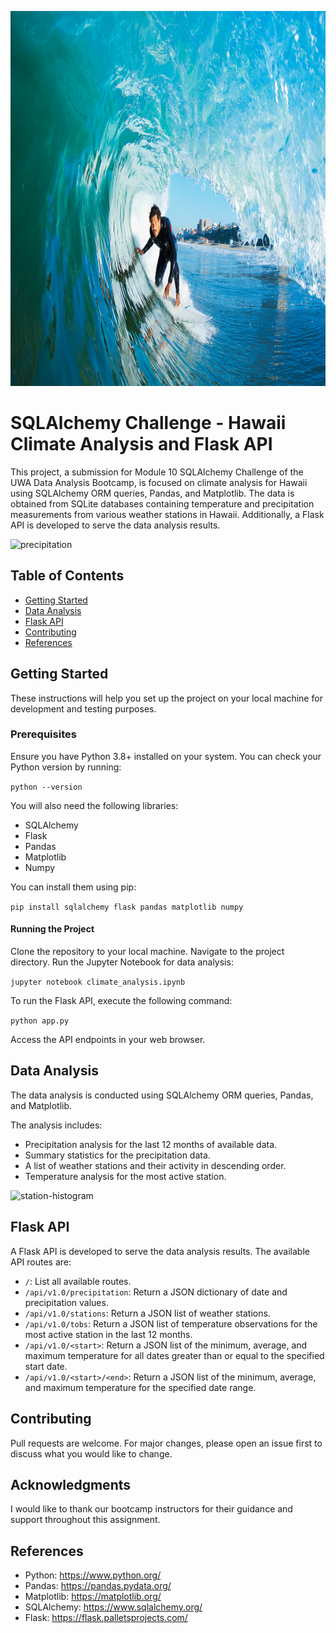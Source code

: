 <p align="center">
<img src="/Images/surfs-up.jpg" alt="" title="" width=750 height=600>
</p>

# SQLAlchemy Challenge - Hawaii Climate Analysis and Flask API

This project, a submission for Module 10 SQLAlchemy Challenge of the UWA Data Analysis Bootcamp, is focused on climate analysis for Hawaii using SQLAlchemy ORM queries, Pandas, and Matplotlib. The data is obtained from SQLite databases containing temperature and precipitation measurements from various weather stations in Hawaii. Additionally, a Flask API is developed to serve the data analysis results.

![precipitation](images/precipitation.png)

## Table of Contents
- [Getting Started](#getting-started)
- [Data Analysis](#data-analysis)
- [Flask API](#flask-api)
- [Contributing](#contributing)
- [References](#references)

## Getting Started

These instructions will help you set up the project on your local machine for development and testing purposes.

### Prerequisites

Ensure you have Python 3.8+ installed on your system. You can check your Python version by running:

```python --version```

You will also need the following libraries:

- SQLAlchemy
- Flask
- Pandas
- Matplotlib 
- Numpy


You can install them using pip:


```pip install sqlalchemy flask pandas matplotlib numpy```

#### Running the Project
Clone the repository to your local machine.
Navigate to the project directory.
Run the Jupyter Notebook for data analysis:

```jupyter notebook climate_analysis.ipynb```

To run the Flask API, execute the following command:

```python app.py```

Access the API endpoints in your web browser.

## Data Analysis

The data analysis is conducted using SQLAlchemy ORM queries, Pandas, and Matplotlib. 

The analysis includes:

- Precipitation analysis for the last 12 months of available data.
- Summary statistics for the precipitation data.
- A list of weather stations and their activity in descending order.
- Temperature analysis for the most active station.

![station-histogram](images/Temp-obs-data.png)

## Flask API

A Flask API is developed to serve the data analysis results. The available API routes are:

- `/`: List all available routes.
- `/api/v1.0/precipitation`: Return a JSON dictionary of date and precipitation values.
- `/api/v1.0/stations`: Return a JSON list of weather stations.
- `/api/v1.0/tobs`: Return a JSON list of temperature observations for the most active station in the last 12 months.
- `/api/v1.0/<start>`: Return a JSON list of the minimum, average, and maximum temperature for all dates greater than or equal to the specified start date.
- `/api/v1.0/<start>/<end>`: Return a JSON list of the minimum, average, and maximum temperature for the specified date range.

## Contributing

Pull requests are welcome. For major changes, please open an issue first to discuss what you would like to change.

## Acknowledgments
I would like to thank our bootcamp instructors for their guidance and support throughout this assignment.

## References
- Python: https://www.python.org/
- Pandas: https://pandas.pydata.org/
- Matplotlib: https://matplotlib.org/
- SQLAlchemy: https://www.sqlalchemy.org/
- Flask: https://flask.palletsprojects.com/

